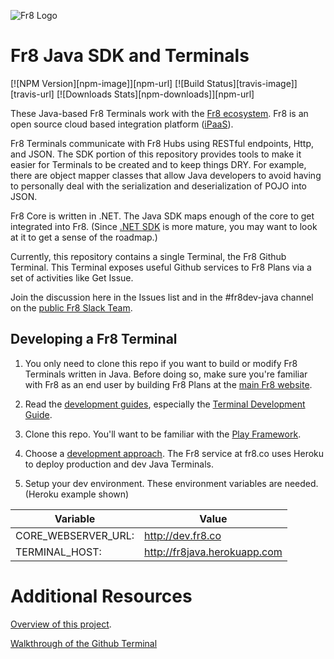 ![Fr8 Logo](https://github.com/Fr8org/Fr8Core/blob/master/Docs/img/Fr8Logo.png)

# Fr8 Java SDK and Terminals


[![NPM Version][npm-image]][npm-url]
[![Build Status][travis-image]][travis-url]
[![Downloads Stats][npm-downloads]][npm-url]

These Java-based Fr8 Terminals work with the [Fr8 ecosystem](http://www.fr8.co). Fr8 is an open source cloud based integration platform ([iPaaS](https://en.wikipedia.org/wiki/Cloud-based_integration)).

Fr8 Terminals communicate with Fr8 Hubs using RESTful endpoints, Http, and JSON. The SDK portion of this repository provides tools to make it easier for Terminals to be created and to keep things DRY. For example, there are object mapper classes that allow Java developers to avoid having to personally deal with the serialization and deserialization of POJO into JSON.

Fr8 Core is written in .NET. The Java SDK maps enough of the core to get integrated into Fr8. (Since [.NET SDK](https://github.com/Fr8org/Fr8Core/blob/master/Docs/ForDevelopers/SDK/.NET/Home.md) is more mature, you may want to look at it to get a sense of the roadmap.)

Currently, this repository contains a single Terminal, the Fr8 Github Terminal. This Terminal exposes useful Github services to Fr8 Plans via a set of activities like Get Issue.

Join the discussion here in the Issues list and in the #fr8dev-java channel on the [public Fr8 Slack Team](http://slack.fr8.co).


## Developing a Fr8 Terminal


1) You only need to clone this repo if you want to build or modify Fr8 Terminals written in Java. Before doing so, make sure you're familiar with Fr8 as an end user by building Fr8 Plans at the [main Fr8 website](http://fr8.co).

1) Read the [development guides](https://github.com/Fr8org/Fr8Core/blob/master/Docs/ForDevelopers/DevGuideHome.md), especially the [Terminal Development Guide](https://github.com/Fr8org/Fr8Core/blob/master/Docs/ForDevelopers/DevelopmentGuides/TerminalDevelopmentGuide.md).

1) Clone this repo. You'll want to be familiar with the  [Play Framework](https://www.playframework.com).

1) Choose a [development approach](https://github.com/Fr8org/Fr8Core/blob/master/Docs/ForDevelopers/DevelopmentGuides/ChoosingADevelopmentApproach.md).  The Fr8 service at fr8.co uses Heroku to deploy production and dev Java Terminals.

1) Setup your dev environment. These environment variables are needed. (Heroku example shown)

| Variable | Value |
|---|---|
| CORE_WEBSERVER_URL: | http://dev.fr8.co |
| TERMINAL_HOST: | http://fr8java.herokuapp.com |

Additional Resources
====================
[Overview of this project](/docs/Home.md).

[Walkthrough of the Github Terminal](/docs/Github_use_case.md)

